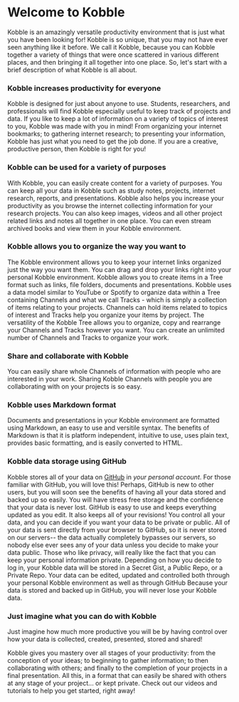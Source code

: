 # Welcome to Kobble
Kobble is an amazingly versatile productivity environment that is just what you have been looking for!
Kobble is so unique, that you may not have ever seen anything like it before.
We call it Kobble, because you can Kobble together a variety of things that were once scattered in various different places, and then bringing it all together into one place.
So, let's start with a brief description of what Kobble is all about.

### Kobble increases productivity for everyone
Kobble is designed for just about anyone to use.
Students, researchers, and professionals will find Kobble especially useful to keep track of projects and data.
If you like to keep a lot of information on a variety of topics of interest to you, Kobble was made with you in mind!
From organizing your internet bookmarks; to gathering internet research; to presenting your information, Kobble has just what you need to get the job done.
If you are a creative, productive person, then Kobble is right for you!

### Kobble can be used for a variety of purposes
With Kobble, you can easily create content for a variety of purposes.
You can keep all your data in Kobble such as study notes, projects, internet research, reports, and presentations.
Kobble also helps you increase your productivity as you browse the internet collecting information for your research projects.
You can also keep images, videos and all other project related links and notes all together in one place.
You can even stream archived books and view them in your Kobble environment.

### Kobble allows you to organize the way you want to
The Kobble environment allows you to keep your internet links organized just the way you want them.
You can drag and drop your links right into your personal Kobble environment.
Kobble allows you to create items in a Tree format such as links, file folders, documents and presentations.
Kobble uses a data model similar to YouTube or Spotify to organize data within a Tree containing Channels and what we call Tracks - which is simply a collection of items relating to your projects.
Channels can hold items related to topics of interest and Tracks help you organize your items by project. 
The versatility of the Kobble Tree allows you to organize, copy and rearrange your Channels and Tracks however you want.
You can create an unlimited number of Channels and Tracks to organize your work.

### Share and collaborate with Kobble
You can easily share whole Channels of information with people who are interested in your work. Sharing Kobble Channels with people you are collaborating with on your projects is so easy.


### Kobble uses Markdown format
Documents and presentations in your Kobble environment are formatted using Markdown, an easy to use and versitile syntax.  The benefits of Markdown is that it is platform independent, intuitive to use, uses plain text, provides basic formatting, and is easily converted to HTML.

### Kobble data storage using GitHub
Kobble stores all of your data on [GitHub](https://github.com) in *your personal account*. 
For those familiar with GitHub, you will love this! Perhaps, GitHub is new to other users, but you will soon see the benefits of having all your data stored and backed up so easily. You will have stress free storage and the confidence that your data is never lost. GitHub is easy to use and keeps everything updated as you edit. It also keeps all of your revisions!
You control all your data, and you can decide if you want your data to be private or public.
All of your data is sent directly from your browser to GitHub, so it is never stored on our servers-- the data actually completely bypasses our servers, so nobody else ever sees any of your data unless you decide to make your data public.
Those who like privacy, will really like the fact that you can keep your personal information private.
Depending on how you decide to log in, your Kobble data will be stored in a Secret Gist, a Public Repo, or a Private Repo.
Your data can be edited, updated and controlled both through your personal Kobble environment as well as through GitHub
Because your data is stored and backed up in GitHub, you will never lose your Kobble data.

### Just imagine what you can do with Kobble
Just imagine how much more productive you will be by having control over how your data is collected, created, presented, stored and shared!

Kobble gives you mastery over all stages of your productivity: from the conception of your ideas; to beginning to gather information; to then collaborating with others; and finally to the completion of your projects in a final presentation. All this, in a format that can easily be shared with others at any stage of your project... or kept private.
Check out our videos and tutorials to help you get started, right away!
